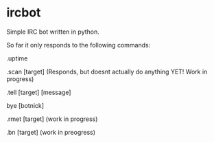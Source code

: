 # ircbot
Simple IRC bot written in python.

So far it only responds to the following commands:

.uptime

.scan [target] (Responds, but doesnt actually do anything YET! Work in progress)

.tell [target] [message]

bye [botnick]

.rmet [target] (work in progress)

.bn [target] (work in preogress)

